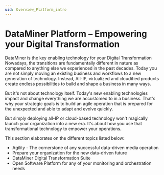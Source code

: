```yaml
---
uid: Overview_Platform_intro
---
```


# DataMiner Platform – Empowering your Digital Transformation

DataMiner is the key enabling technology for your Digital Transformation
Nowadays, the transitions are fundamentally different in nature as compared to anything else we experienced in the past decades. Today you are not simply moving an existing business and workflows to a new generation of technology. Instead, All-IP, virtualized and cloudified products create endless possibilities to build and shape a business in many ways.

But it's not about technology itself. Today's new enabling technologies impact and change everything we are accustomed to in a business. 
That's why your strategic goals is to build an agile operation that is prepared for the unexpected and able to adapt and evolve quickly.

But simply deploying all-IP or cloud-based technology won't magically launch your organization into a new era. It's about how you use that transformational technology to empower your operations.

This section elaborates on the different topics listed below:

- Agility - The cornerstone of any successful data-driven media operation
- Prepare your organization for the new data-driven future
- DataMiner Digital Transformation Suite
- Open Software Platform for any of your monitoring and orchestration needs
